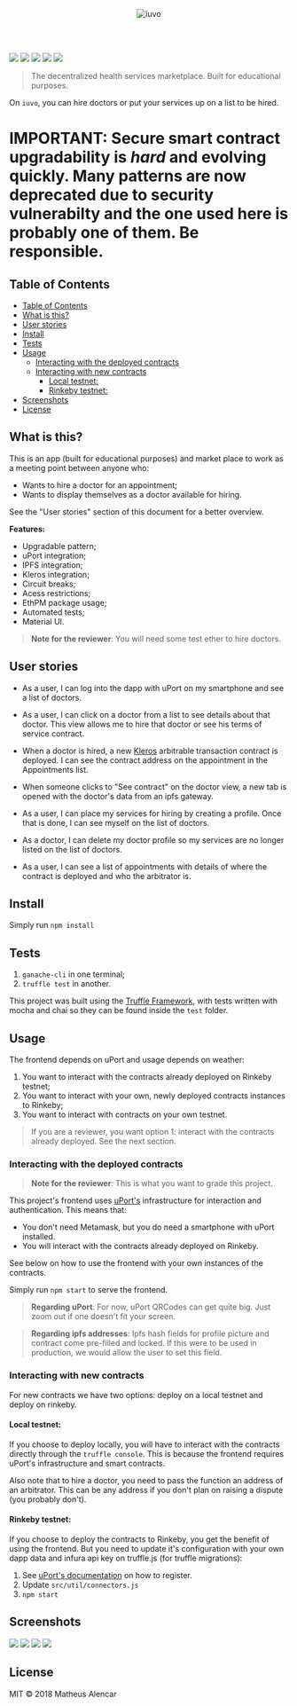 <br />
<br />
<p align="center">
    <img alt="iuvo" src="assets/iuvo.png" />
</p>
<br />
<br />

[![](https://img.shields.io/badge/uPort-ready-%235c50ca.svg)](https://www.uport.me)
[![](https://img.shields.io/badge/kleros-ready-292b2c.svg)](https://kleros.io)
[![](https://img.shields.io/badge/ipfs-inside-6acad1.svg)](https://ipfs.io)
[![](https://img.shields.io/badge/material-ui-blue.svg)](https://material-ui.com)
[![](https://travis-ci.org/mtsalenc/iuvo.svg?branch=master)](https://travis-ci.org/mtsalenc/iuvo)

> The decentralized health services marketplace. Built for educational purposes.

On `iuvo`, you can hire doctors or put your services up on a list to be hired. 

# IMPORTANT: Secure smart contract upgradability is *hard* and evolving quickly. Many patterns are now deprecated due to security vulnerabilty and the one used here is probably one of them. Be responsible.

## Table of Contents
- [Table of Contents](#table-of-contents)
- [What is this?](#what-is-this)
- [User stories](#user-stories)
- [Install](#install)
- [Tests](#tests)
- [Usage](#usage)
    - [Interacting with the deployed contracts](#interacting-with-the-deployed-contracts)
    - [Interacting with new contracts](#interacting-with-new-contracts)
        - [Local testnet:](#local-testnet)
        - [Rinkeby testnet:](#rinkeby-testnet)
- [Screenshots](#screenshots)
- [License](#license)

## What is this?

This is an app (built for educational purposes) and market place to work as a meeting point between anyone who: 
- Wants to hire a doctor for an appointment;
- Wants to display themselves as a doctor available for hiring.

See the "User stories" section of this document for a better overview.

**Features:**
- Upgradable pattern;
- uPort integration;
- IPFS integration;
- Kleros integration;
- Circuit breaks;
- Acess restrictions;
- EthPM package usage;
- Automated tests;
- Material UI.

> **Note for the reviewer**: You will need some test ether to hire doctors.

## User stories
- As a user, I can log into the dapp with uPort on my smartphone and see a list of doctors.

- As a user, I can click on a doctor from a list to see details about that doctor. This view allows me to hire that doctor or see his terms of service contract.

- When a doctor is hired, a new [Kleros](https://kleros.io/) arbitrable transaction contract is deployed. I can see the contract address on the appointment in the Appointments list.

- When someone clicks to "See contract" on the doctor view, a new tab is opened with the doctor's data from an ipfs gateway.

- As a user, I can place my services for hiring by creating a profile. Once that is done, I can see myself on the list of doctors.

- As a doctor, I can delete my doctor profile so my services are no longer listed on the list of doctors.

- As a user, I can see a list of appointments with details of where the contract is deployed and who the arbitrator is.

## Install

Simply run `npm install`

## Tests

1. `ganache-cli` in one terminal;
2. `truffle test` in another.

This project was built using the [Truffle Framework](https://truffleframework.com), with tests written with mocha and chai so they can be found inside the `test` folder.

## Usage

The frontend depends on uPort and usage depends on weather:
1. You want to interact with the contracts already deployed on Rinkeby testnet;
2. You want to interact with your own, newly deployed contracts instances to Rinkeby;
3. You want to interact with contracts on your own testnet.

> If you are a reviewer, you want option 1: interact with the contracts already deployed. See the next section.

### Interacting with the deployed contracts

> **Note for the reviewer**: This is what you want to grade this project.

This project's frontend uses [uPort's](https://www.uport.me/) infrastructure for interaction and authentication. This means that:
- You don't need Metamask, but you do need a smartphone with uPort installed. 
- You will interact with the contracts already deployed on Rinkeby.

See below on how to use the frontend with your own instances of the contracts.

Simply run `npm start` to serve the frontend.

> **Regarding uPort**: For now, uPort QRCodes can get quite big. Just zoom out if one doesn't fit your screen.

> **Regarding ipfs addresses**: Ipfs hash fields for profile picture and contract come pre-filled and locked. If this were to be used in production, we would allow the user to set this field.

### Interacting with new contracts

For new contracts we have two options: deploy on a local testnet and deploy on rinkeby.

#### Local testnet: 

If you choose to deploy locally, you will have to interact with the contracts directly through the `truffle console`. This is because the frontend requires uPort's infrastructure and smart contracts.

Also note that to hire a doctor, you need to pass the function an address of an arbitrator. This can be any address if you don't plan on raising a dispute (you probably don't).

#### Rinkeby testnet:

If you choose to deploy the contracts to Rinkeby, you get the benefit of using the frontend. But you need to update it's configuration with your own dapp data and infura api key on truffle.js (for truffle migrations):

1. See [uPort's documentation](https://developer.uport.me/gettingstarted#1-get-the-u-port-app) on how to register.
2. Update `src/util/connectors.js`
3. `npm start`

## Screenshots

![](assets/dashboard.png)
![](assets/doctordetails.png)
![](assets/editprofile.png)
![](assets/appointments.png)

## License

MIT © 2018 Matheus Alencar
